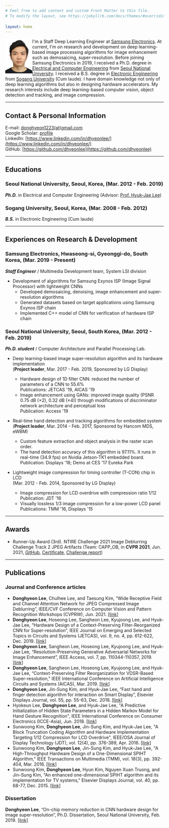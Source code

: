 ```yaml
---
# Feel free to add content and custom Front Matter to this file.
# To modify the layout, see https://jekyllrb.com/docs/themes/#overriding-theme-defaults

layout: home
---
```


<img src='./photos/ID_photo.jpg' width='17%' height='17%' align='left'/>
I'm a Staff Deep Learning Engineer at <u>Samsung Electronics</u>. 
At current, I'm on research and development on deep learning-based image processing algorithms for image enhancement such as demosaicing, super-resolution.
Before joining Samsung Electronics in 2019, I received a Ph.D. degree in <u>Electrical and Computer Engineering</u> from <u>Seoul National University</u>.
I received a B.S. degree in <u>Electronic Engineering</u> from <u>Sogang University</u> (Cum laude).
I have domain knowledge not only of deep learning algorithms but also in designing hardware accelerators. 
My research interests include deep learning-based computer vision, object detection and tracking, and image compression.  

-----

## Contact & Personal Information

E-mail: [donghyeon1223(at)gmail.com](mailto:donghyeon1223@gmail.com)  
Google Scholar: [profile](https://scholar.google.com/citations?user=ysXHUKcAAAAJ&hl=en)  
LinkedIn: [https://www.linkedin.com/in/dhyeonlee/](https://www.linkedin.com/in/dhyeonlee/)  
GitHub: [https://github.com/dhyeonlee](https://github.com/dhyeonlee)  

-----

## Educations
### **Seoul National University**, Seoul, Korea, (Mar. 2012 - Feb. 2019)
  **_Ph.D._** in Electrical and Computer Engineering (Advisor: [Prof. Hyuk-Jae Lee](mailto:hjlee@capp.snu.ac.kr))

### **Sogang University**, Seoul, Korea, (Mar. 2008 - Feb. 2012)
  **_B.S._** in Electronic Engineering (Cum laude)

-----

## Experiences on Research & Development
### **Samsung Electronics**, Hwaseong-si, Gyeonggi-do, South Korea, (Mar. 2019 - Present)  
  **_Staff Engineer_** / Multimedia Development team, System LSI division
- Development of algorithms for Samsung Exynos ISP (Image Signal Processor) with lightweight CNNs
    - Developed demosaicing, denoising, image enhancement and super-resolution algorithms
    - Generated datasets based on target applications using Samsung Exynos ISP chain
    - Implemented C++ model of CNN for verification of hardware ISP chain

### **Seoul National University**, Seoul, South Korea, (Mar. 2012 - Feb. 2019)  
  **_Ph.D. student_**  / Computer Architecture and Parallel Processing Lab. 
- Deep learning-based image super-resolution algorithm and its hardware implementation  
  (**Project leader**, Mar. 2017 - Feb. 2019, Sponsored by LG Display)
    - Hardware design of 1D filter CNN: reduced the number of parameters of a CNN to 55.6%  
      Publications: JETCAS '19, AICAS '19
    - Image enhancement using GANs: improved image quality (PSNR 0.75 dB (×2), 0.32 dB (×4)) through modifications of discriminator network architecture and perceptual loss  
      Publication: Access '19

- Real-time hand detection and tracking algorithms for embedded system  
  (**Project leader**, Mar. 2014 - Feb. 2017, Sponsored by Hancom MDS, eWBM)
    - Custom feature extraction and object analysis in the raster scan order. 
    - The hand detection accuracy of this algorithm is 97.11%. It runs in real-time (34.9 fps) on Nvidia Jetson-TK1 embedded board.  
      Publication: Displays '18; Demo at CES '17 Eureka Park

- Lightweight image compression for timing controller (T-CON) chip in LCD  
  (Mar. 2012 - Feb. 2014, Sponsored by LG Display)
    - Image compression for LCD overdrive with compression ratio 1/12  
      Publication: JDT '16
    - Visually lossless 1/3 image compression for a low-power LCD panel  
      Publications: TMM '16, Displays '15

----- 

## Awards

- Runner-Up Award (3rd). NTIRE Challenge 2021 Image Deblurring Challenge Track 2 JPEG Artifacts (Team: CAPP_OB, in **CVPR 2021**, Jun. 2021, [GitHub](https://github.com/dhyeonlee/WRCAN-PyTorch), [Certificate](https://drive.google.com/file/d/1HHldJREFwTjQPT5K2Wy1a3lSy2t7lV-j/view?usp=sharing), [Challenge report](https://arxiv.org/pdf/2104.14854.pdf))


-----

## Publications

### Journal and Conference articles

- **Donghyeon Lee**, Chulhee Lee, and Taesung Kim, “Wide Receptive Field and Channel Attention Network for JPEG Compressed Image Deblurring”, IEEE/CVF Conference on Computer Vision and Pattern Recognition Workshops (CVPRW), Jun. 2021. 
[[link]](https://openaccess.thecvf.com/content/CVPR2021W/NTIRE/html/Lee_Wide_Receptive_Field_and_Channel_Attention_Network_for_JPEG_Compressed_CVPRW_2021_paper.html)
- **Donghyeon Lee**, Hoseong Lee, Sangheon Lee, Kyujoong Lee, and Hyuk-Jae Lee, “Hardware Design of a Context-Preserving Filter-Reorganized CNN for Super-resolution”, IEEE Journal on Emerging and Selected Topics in Circuits and Systems (JETCAS), vol. 9, no. 4, pp. 612-622, Dec. 2019. 
[[link]](https://ieeexplore.ieee.org/abstract/document/8888276)
- **Donghyeon Lee**, Sangheon Lee, Hoseong Lee, Kyujoong Lee, and Hyuk-Jae Lee, “Resolution-Preserving Generative Adversarial Networks for Image Enhancement”, IEEE Access, vol. 7, pp. 110344-110357, 2019.
[[link]](https://ieeexplore.ieee.org/abstract/document/8793240/)
- **Donghyeon Lee**, Sangheon Lee, Hoseong Lee, Kyujoong Lee, and Hyuk-Jae Lee, “Context-Preserving Filter Reorganization for VDSR-Based Super-resolution," IEEE International Conference on Artificial Intelligence Circuits and Systems (AICAS), Mar. 2019. 
[[link]](https://ieeexplore.ieee.org/abstract/document/8771601/)
- **Donghyeon Lee**, Jin-Sung Kim, and Hyuk-Jae Lee, “Fast hand and finger detection algorithm for interaction on Smart Display”, Elsevier Displays Journal, vol. 55, pp. 55-63, Dec. 2018.
[[link]](https://www.sciencedirect.com/science/article/pii/S0141938217301622)
- Hyokeun Lee, **Donghyeon Lee**, and Hyuk-Jae Lee, "A Predictive Initialization of Hidden State Parameters in a Hidden Markov Model for Hand Gesture Recognition", IEEE International Conference on Consumer Electronics (ICCE-Asia), Jun. 2018.
[[link]](https://ieeexplore.ieee.org/abstract/document/8552159/)
- Sunwoong Kim, **Donghyeon Lee**, Jin-Sung Kim, and Hyuk-Jae Lee, "A Block Truncation Coding Algorithm and Hardware Implementation Targeting 1/12 Compression for LCD Overdrive", IEEE/OSA Journal of Display Technology (JDT), vol. 12(4), pp. 376-389, Apr. 2016.
[[link]](https://ieeexplore.ieee.org/abstract/document/7302518/)
- Sunwoong Kim, **Donghyeon Lee**, Jin-Sung Kim, and Hyuk-Jae Lee, "A High-Throughput Hardware Design of a One-Dimensional SPIHT Algorithm," IEEE Transactions on Multimedia (TMM), vol. 18(3), pp. 392-404, Mar. 2016.
[[link]](https://ieeexplore.ieee.org/abstract/document/7370806/)
- Sunwoong Kim, **Donghyeon Lee**, Hyun Kim, Nguyen Xuan Truong, and Jin-Sung Kim, "An enhanced one-dimensional SPIHT algorithm and its implementation for TV systems," Elsevier Displays Journal, vol. 40, pp. 68-77, Dec. 2015.
[[link]](https://www.sciencedirect.com/science/article/pii/S0141938215000943)

### Dissertation
**Donghyeon Lee**, “On-chip memory reduction in CNN hardware design for image super-resolution”, Ph.D. Dissertation, Seoul National University, Feb. 2019. [[link]](https://s-space.snu.ac.kr/handle/10371/151952)

